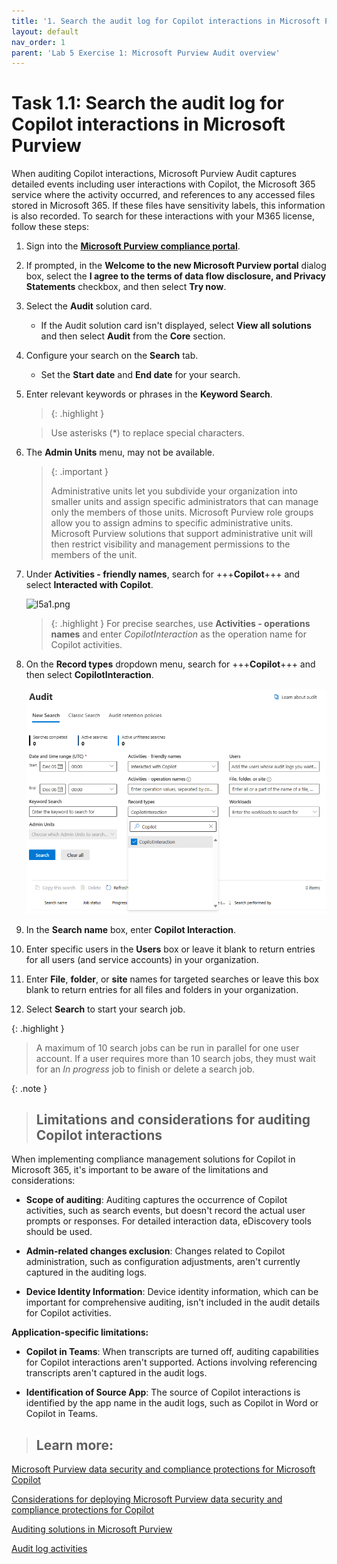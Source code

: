 ```yaml
---
title: '1. Search the audit log for Copilot interactions in Microsoft Purview'
layout: default
nav_order: 1
parent: 'Lab 5 Exercise 1: Microsoft Purview Audit overview'
---
```


# Task 1.1: Search the audit log for Copilot interactions in Microsoft Purview

When auditing Copilot interactions, Microsoft Purview Audit captures detailed events including user interactions with Copilot, the Microsoft 365 service where the activity occurred, and references to any accessed files stored in Microsoft 365. If these files have sensitivity labels, this information is also recorded. To search for these interactions with your M365 license, follow these steps:

1. Sign into the **[Microsoft Purview compliance portal](https://compliance.microsoft.com/ "Microsoft Purview compliance portal")**.

1. If prompted, in the **Welcome to the new Microsoft Purview portal** dialog box, select the **I agree to the terms of data flow disclosure, and Privacy Statements** checkbox, and then select **Try now**.

1. Select the **Audit** solution card.  
    - If the Audit solution card isn't displayed, select **View all solutions** and then select **Audit** from the **Core** section.
   
1. Configure your search on the **Search** tab.  
    - Set the **Start date** and **End date** for your search.


1. Enter relevant keywords or phrases in the **Keyword Search**.

    > {: .highlight }
    
    > Use asterisks (*) to replace special characters.

1. The **Admin Units** menu, may not be available.

    >{: .important }
    >
    >Administrative units let you subdivide your organization into smaller units and assign specific administrators that can manage only the members of those units.
    >Microsoft Purview role groups allow you to assign admins to specific administrative units. Microsoft Purview solutions that support administrative unit will then restrict visibility and management permissions to the members of the unit.

1. Under **Activities - friendly names**, search for +++**Copilot**+++ and select **Interacted with Copilot**.

    ![l5a1.png](../media/lab5/l5a1.png)

    >{: .highlight } For precise searches, use **Activities - operations names** and enter *CopilotInteraction* as the operation name for Copilot activities.

1. On the **Record types** dropdown menu, search for +++**Copilot**+++ and then select **CopilotInteraction**.

    ![a2.png](../media/lab5/a2.png)

1. In the **Search name** box, enter **Copilot Interaction**.

1. Enter specific users in the **Users** box or leave it blank to return entries for all users (and service accounts) in your organization.

1. Enter **File**, **folder**, or **site** names for targeted searches or leave this box blank to return entries for all files and folders in your organization.

1. Select **Search** to start your search job. 

{: .highlight }
> A maximum of 10 search jobs can be run in parallel for one user account. If a user requires more than 10 search jobs, they must wait for an *In progress* job to finish or delete a search job.  

{: .note }
> ## Limitations and considerations for auditing Copilot interactions
>
When implementing compliance management solutions for Copilot in Microsoft 365, it's important to be aware of the limitations and considerations:
>
- **Scope of auditing**: Auditing captures the occurrence of Copilot activities, such as search events, but doesn't record the actual user prompts or responses. For detailed interaction data, eDiscovery tools should be used.
>
- **Admin-related changes exclusion**: Changes related to Copilot administration, such as configuration adjustments, aren't currently captured in the auditing logs.
>
- **Device Identity Information**: Device identity information, which can be important for comprehensive auditing, isn't included in the audit details for Copilot activities.
>
**Application-specific limitations:**
>
- **Copilot in Teams**: When transcripts are turned off, auditing capabilities for Copilot interactions aren't supported. Actions involving referencing transcripts aren't captured in the audit logs.
>
- **Identification of Source App**: The source of Copilot interactions is identified by the app name in the audit logs, such as Copilot in Word or Copilot in Teams.
>
> ## Learn more:
>
[Microsoft Purview data security and compliance protections for Microsoft Copilot](https://learn.microsoft.com/en-us/purview/ai-microsoft-purview "Microsoft Purview data security and compliance protections for Microsoft Copilot")
>
[Considerations for deploying Microsoft Purview data security and compliance protections for Copilot](https://learn.microsoft.com/en-us/purview/ai-microsoft-purview-considerations "Considerations for deploying Microsoft Purview data security and compliance protections for Copilot")
>
[Auditing solutions in Microsoft Purview](https://learn.microsoft.com/en-us/purview/audit-solutions-overview "Auditing solutions in Microsoft Purview")
>
[Audit log activities](https://learn.microsoft.com/en-us/purview/audit-solutions-overview "Audit log activities")
